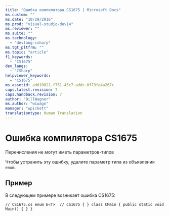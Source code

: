 ```yaml
---
title: "Ошибка компилятора CS1675 | Microsoft Docs"
ms.custom: ""
ms.date: "10/29/2016"
ms.prod: "visual-studio-dev14"
ms.reviewer: ""
ms.suite: ""
ms.technology: 
  - "devlang-csharp"
ms.tgt_pltfrm: ""
ms.topic: "article"
f1_keywords: 
  - "CS1675"
dev_langs: 
  - "CSharp"
helpviewer_keywords: 
  - "CS1675"
ms.assetid: add10021-f751-45c7-addc-0f73fa4a267c
caps.latest.revision: 7
caps.handback.revision: 7
author: "BillWagner"
ms.author: "wiwagn"
manager: "wpickett"
translationtype: Human Translation
---
```

# Ошибка компилятора CS1675
Перечисления не могут иметь параметров\-типов  
  
 Чтобы устранить эту ошибку, удалите параметр типа из объявления `enum`.  
  
## Пример  
 В следующем примере возникает ошибка CS1675:  
  
```  
// CS1675.cs enum E<T>  // CS1675 { } class CMain { public static void Main() { } }  
```